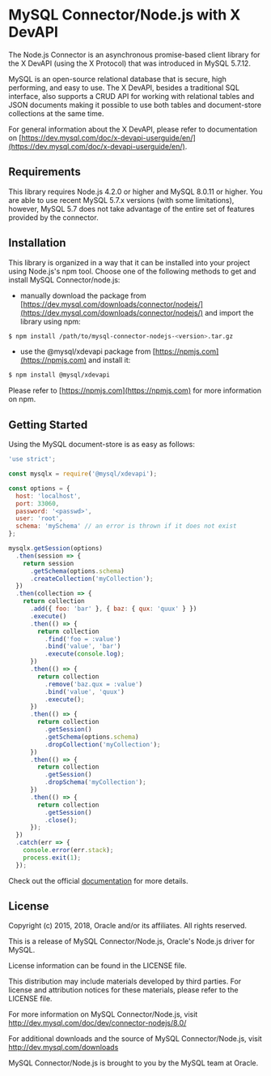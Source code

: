 # MySQL Connector/Node.js with X DevAPI

The Node.js Connector is an asynchronous promise-based client library for the X DevAPI (using the X Protocol) that was introduced in MySQL 5.7.12.

MySQL is an open-source relational database that is secure, high performing, and easy to use. The X DevAPI, besides a traditional SQL interface, also supports a CRUD API for working with relational tables and JSON documents making it possible to use both tables and document-store collections at the same time.

For general information about the X DevAPI, please refer to documentation on [https://dev.mysql.com/doc/x-devapi-userguide/en/](https://dev.mysql.com/doc/x-devapi-userguide/en/).

## Requirements

This library requires Node.js 4.2.0 or higher and MySQL 8.0.11 or higher. You are able to use recent MySQL 5.7.x versions (with some limitations), however, MySQL 5.7 does not take advantage of the entire set of features provided by the connector.

## Installation

This library is organized in a way that it can be installed into your project using Node.js's npm tool. Choose one of the following methods to get and install MySQL Connector/node.js:

* manually download the package from [https://dev.mysql.com/downloads/connector/nodejs/](https://dev.mysql.com/downloads/connector/nodejs/) and import the library using npm:
```sh
$ npm install /path/to/mysql-connector-nodejs-<version>.tar.gz
```
* use the @mysql/xdevapi package from [https://npmjs.com](https://npmjs.com) and install it:
```sh
$ npm install @mysql/xdevapi
```

Please refer to [https://npmjs.com](https://npmjs.com) for more information on npm.

## Getting Started

Using the MySQL document-store is as easy as follows:

```js
'use strict';

const mysqlx = require('@mysql/xdevapi');

const options = {
  host: 'localhost',
  port: 33060,
  password: '<passwd>',
  user: 'root',
  schema: 'mySchema' // an error is thrown if it does not exist
};

mysqlx.getSession(options)
  .then(session => {
    return session
      .getSchema(options.schema)
      .createCollection('myCollection');
  })
  .then(collection => {
    return collection
      .add({ foo: 'bar' }, { baz: { qux: 'quux' } })
      .execute()
      .then(() => {
        return collection
          .find('foo = :value')
          .bind('value', 'bar')
          .execute(console.log);
      })
      .then(() => {
        return collection
          .remove('baz.qux = :value')
          .bind('value', 'quux')
          .execute();
      })
      .then(() => {
        return collection
          .getSession()
          .getSchema(options.schema)
          .dropCollection('myCollection');
      })
      .then(() => {
        return collection
          .getSession()
          .dropSchema('myCollection');
      })
      .then(() => {
        return collection
          .getSession()
          .close();
      });
  })
  .catch(err => {
    console.error(err.stack);
    process.exit(1);
  });
```

Check out the official [documentation](https://dev.mysql.com/doc/dev/connector-nodejs/) for more details.

## License

Copyright (c) 2015, 2018, Oracle and/or its affiliates. All rights reserved.

This is a release of MySQL Connector/Node.js, Oracle's Node.js driver for MySQL.

License information can be found in the LICENSE file.

This distribution may include materials developed by third parties.
For license and attribution notices for these materials, please refer to the LICENSE file.

For more information on MySQL Connector/Node.js, visit
http://dev.mysql.com/doc/dev/connector-nodejs/8.0/

For additional downloads and the source of MySQL Connector/Node.js, visit
http://dev.mysql.com/downloads

MySQL Connector/Node.js is brought to you by the MySQL team at Oracle.
